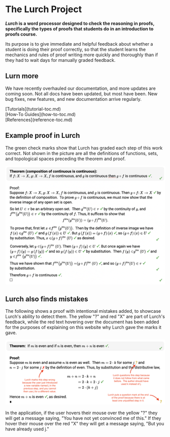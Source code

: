 
# The Lurch Project

***Lurch* is a word processor designed to check the reasoning in proofs,
specifically the types of proofs that students do in an introduction to proofs
course.**

Its purpose is to give immediate and helpful feedback about whether a student is
doing their proof correctly, so that the student learns the mechanics and rules
of proof writing more quickly and thoroughly than if they had to wait days for
manually graded feedback.

## Lurn more

We have recently overhauled our documentation, and more updates are coming soon.
Not all docs have been updated, but most have been.  New bug fixes, new
features, and new documentation arrive regularly.

<div class="card-row-3" markdown="1">
<div markdown="1">
[Tutorials](tutorial-toc.md)
</div>
<div markdown="1">
[How-To Guides](how-to-toc.md)
</div>
<div markdown="1">
[References](reference-toc.md)
</div>
</div>

## Example proof in Lurch

The green check marks show that Lurch has graded each step of this work correct.
Not shown in the picture are all the definitions of functions, sets, and
topological spaces preceding the theorem and proof.

![Screenshot of a proof in point-set topology, graded by Lurch](img/topology-proof-screenshot.png)

## Lurch also finds mistakes

The following shows a proof with intentional mistakes added, to showcase Lurch's
ability to detect them.  The yellow "?" and red "X" are part of Lurch's
feedback, while the red text hovering over the document has been added for the
purposes of explaining on this website why Lurch gave the marks it gave.

![Screenshot of a proof containing two mistakes, graded by Lurch](img/proof-with-mistakes-screenshot.png)

In the application, if the user hovers their mouse over the yellow "?" they will
get a message saying, "You have not yet convinced me of this."  If they hover
their mouse over the red "X" they will get a message saying, "But you have
already used j."
